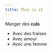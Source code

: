 ```yaml
---
title: This is it
---
```


Manger des <strong>culs</strong>

- Avec des fraises
- Avec amour
- Avec une femme